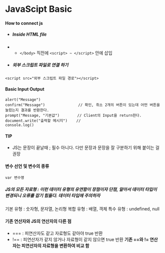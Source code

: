 # JavaScipt Basic

#### How to connect js
- ##### Inside HTML file
- - `</body>` 직전에 `<script> ~ </script>` 안에 삽입
- ##### 외부 스크립트 파일로 연결 하기
~~~
<script src="외부 스크립트 파일 경로"></script>
~~~

#### Basic Input Output
~~~
alert("Message")
confirm("Message")				 // 확인, 취소 2개의 버튼이 있는데 어떤 버튼을 눌렀는지 결과를 반환한다.
prompt("Message, "기본값")        // Client의 Input을 return한다.
document.write("출력할 메시지")    // 
console.log()
~~~

#### TIP
- JS는 문장이 끝날때 ; 필수 아니다. 다만 문장과 문장을 잘 구분하기 위해 붙이는 걸 권장

#### 변수 선언 및 변수의 종류
~~~
var 변수명
~~~

##### JS의 모든 자료형 : 이런 데이터 유형의 유연함이 장점이자 단점, 알아서 데이터 타입이 변경되니 오류를 잡기 힘들다. 데이터 타입에 주의하자 
기본 유형 : 숫자형, 문자열, 논리형
복합 유형 : 배열, 객체
특수 유형 : undefined, null

#### 기존 연산자와 JS의 연산자의 다른 점
- === : 피연산자도 같고 자료형도 같아야 true 반환
- !== : 피연산자가 같지 않거나 자료형이 같지 않으면 true 반환
<b>기존 ==와 != 연산자는 피연산자의 자료형을 변환하여 비교 함</b>